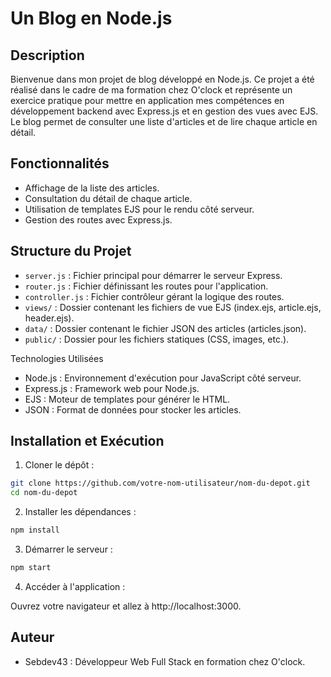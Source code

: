 # Un Blog en Node.js

## Description

Bienvenue dans mon projet de blog développé en Node.js. Ce projet a été réalisé dans le cadre de ma formation chez O'clock et représente un exercice pratique pour mettre en application mes compétences en développement backend avec Express.js et en gestion des vues avec EJS. Le blog permet de consulter une liste d'articles et de lire chaque article en détail.

## Fonctionnalités

- Affichage de la liste des articles.
- Consultation du détail de chaque article.
- Utilisation de templates EJS pour le rendu côté serveur.
- Gestion des routes avec Express.js.

## Structure du Projet

- `server.js` : Fichier principal pour démarrer le serveur Express.
- `router.js` : Fichier définissant les routes pour l'application.
- `controller.js` : Fichier contrôleur gérant la logique des routes.
- `views/` : Dossier contenant les fichiers de vue EJS (index.ejs, article.ejs, header.ejs).
- `data/` : Dossier contenant le fichier JSON des articles (articles.json).
- `public/` : Dossier pour les fichiers statiques (CSS, images, etc.).

Technologies Utilisées

- Node.js : Environnement d'exécution pour JavaScript côté serveur.
- Express.js : Framework web pour Node.js.
- EJS : Moteur de templates pour générer le HTML.
- JSON : Format de données pour stocker les articles.

## Installation et Exécution

1. Cloner le dépôt :

```bash
git clone https://github.com/votre-nom-utilisateur/nom-du-depot.git
cd nom-du-depot
```

2. Installer les dépendances :

```bash
npm install
```

3. Démarrer le serveur :

```bash
npm start
```

4. Accéder à l'application :

Ouvrez votre navigateur et allez à http://localhost:3000.

## Auteur

- Sebdev43 : Développeur Web Full Stack en formation chez O'clock.
